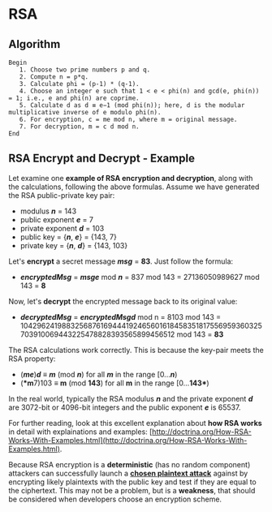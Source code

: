 # RSA

## Algorithm

```
Begin
   1. Choose two prime numbers p and q.
   2. Compute n = p*q.
   3. Calculate phi = (p-1) * (q-1).
   4. Choose an integer e such that 1 < e < phi(n) and gcd(e, phi(n)) = 1; i.e., e and phi(n) are coprime.
   5. Calculate d as d ≡ e−1 (mod phi(n)); here, d is the modular multiplicative inverse of e modulo phi(n).
   6. For encryption, c = me mod n, where m = original message.
   7. For decryption, m = c d mod n.
End
```

## RSA Encrypt and Decrypt - Example

Let examine one **example of RSA encryption and decryption**, along with the calculations, following the above formulas. Assume we have generated the RSA public-private key pair:

- modulus **_n_** = 143
- public exponent **_e_** = 7
- private exponent **_d_** = 103
- public key = {**_n_**, **_e_**} = {143, 7}
- private key = {**_n_**, **_d_**} = {143, 103}

Let's **encrypt** a secret message **_msg_** = **83**. Just follow the formula:

- **_encryptedMsg_** = **_msge_** mod **_n_** = 837 mod 143 = 27136050989627 mod 143 = **8**

Now, let's **decrypt** the encrypted message back to its original value:

- **_decryptedMsg_** = **_encryptedMsgd_** mod n = 8103 mod 143 = 1042962419883256876169444192465601618458351817556959360325703910069443225478828393565899456512 mod 143 = **83**

The RSA calculations work correctly. This is because the key-pair meets the RSA property:

- (**_me_**)**_d_** ≡ **_m_** (mod **_n_**) for all **_m_** in the range [0...**_n_**)
- (**\*m**7)103 ≡ **m** (mod **143**) for all **m** in the range [0...**143\***)

In the real world, typically the RSA modulus **_n_** and the private exponent **_d_** are 3072-bit or 4096-bit integers and the public exponent **_e_** is 65537.

For further reading, look at this excellent explanation about **how RSA works** in detail with explainations and examples: [http://doctrina.org/How-RSA-Works-With-Examples.html](http://doctrina.org/How-RSA-Works-With-Examples.html).

Because RSA encryption is a **deterministic** (has no random component) attackers can successfully launch a **[chosen plaintext attack](https://en.wikipedia.org/wiki/Chosen-plaintext_attack)** against by encrypting likely plaintexts with the public key and test if they are equal to the ciphertext. This may not be a problem, but is a **weakness**, that should be considered when developers choose an encryption scheme.

